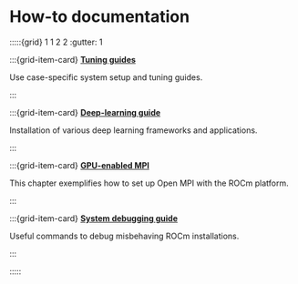 # How-to documentation

:::::{grid} 1 1 2 2
:gutter: 1

:::{grid-item-card}
**[Tuning guides](./tuning-guides/index.md)**

Use case-specific system setup and tuning guides.

:::

:::{grid-item-card}
**[Deep-learning guide](./deep-learning-rocm.md)**

Installation of various deep learning frameworks and applications.

:::

:::{grid-item-card}
**[GPU-enabled MPI](./gpu-enabled-mpi.rst)**

This chapter exemplifies how to set up Open MPI with the ROCm platform.

:::

:::{grid-item-card}
**[System debugging guide](./system-debugging.md)**

Useful commands to debug misbehaving ROCm installations.

:::

:::::
